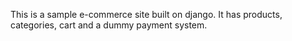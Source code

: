 This is a sample e-commerce site built on django. It has products, categories, cart and a dummy payment system. 
